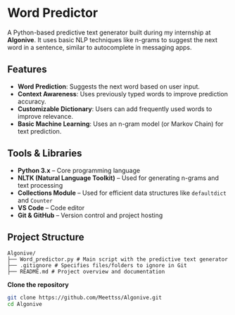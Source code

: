 # Word Predictor
A Python-based predictive text generator built during my internship at **Algonive**. It uses basic NLP techniques like n-grams to suggest the next word in a sentence, similar to autocomplete in messaging apps.

## Features

- **Word Prediction**: Suggests the next word based on user input.
- **Context Awareness**: Uses previously typed words to improve prediction accuracy.
- **Customizable Dictionary**: Users can add frequently used words to improve relevance.
- **Basic Machine Learning**: Uses an n-gram model (or Markov Chain) for text prediction.

## Tools & Libraries

- **Python 3.x** – Core programming language
- **NLTK (Natural Language Toolkit)** – Used for generating n-grams and text processing
- **Collections Module** – Used for efficient data structures like `defaultdict` and `Counter`
- **VS Code** – Code editor
- **Git & GitHub** – Version control and project hosting

## Project Structure
```
Algonive/
├── Word_predictor.py # Main script with the predictive text generator
├── .gitignore # Specifies files/folders to ignore in Git
├── README.md # Project overview and documentation
```

**Clone the repository**
   ```bash
   git clone https://github.com/Meettss/Algonive.git
   cd Algonive